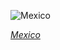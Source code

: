 
![Mexico](https://www.gstatic.com/prettyearth/assets/full/1961.jpg)

*[Mexico](https://www.google.com/maps/@26.121948,-100.775338,11z/data=!3m1!1e3)*
